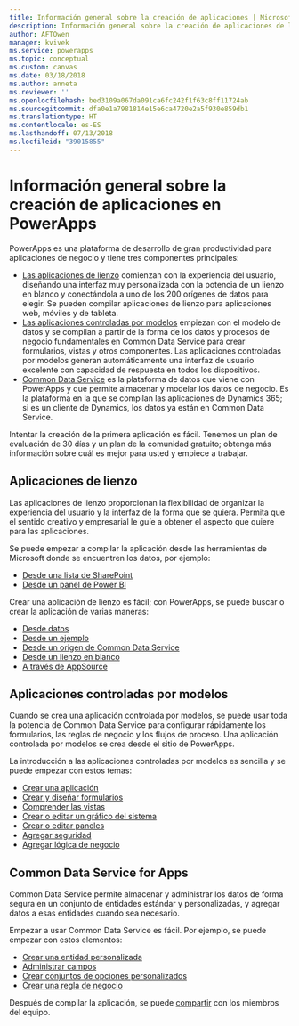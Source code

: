 ```yaml
---
title: Información general sobre la creación de aplicaciones | Microsoft Docs
description: Información general sobre la creación de aplicaciones de lienzo o en modo controlado por modelos, y la incorporación de Common Data Service
author: AFTOwen
manager: kvivek
ms.service: powerapps
ms.topic: conceptual
ms.custom: canvas
ms.date: 03/18/2018
ms.author: anneta
ms.reviewer: ''
ms.openlocfilehash: bed3109a067da091ca6fc242f1f63c8ff11724ab
ms.sourcegitcommit: dfa0e1a7981814e15e6ca4720e2a5f930e859db1
ms.translationtype: HT
ms.contentlocale: es-ES
ms.lasthandoff: 07/13/2018
ms.locfileid: "39015855"
---
```

# <a name="overview-of-creating-apps-in-powerapps"></a>Información general sobre la creación de aplicaciones en PowerApps
PowerApps es una plataforma de desarrollo de gran productividad para aplicaciones de negocio y tiene tres componentes principales:

- [Las aplicaciones de lienzo](canvas-apps/getting-started.md) comienzan con la experiencia del usuario, diseñando una interfaz muy personalizada con la potencia de un lienzo en blanco y conectándola a uno de los 200 orígenes de datos para elegir. Se pueden compilar aplicaciones de lienzo para aplicaciones web, móviles y de tableta.
- [Las aplicaciones controladas por modelos](model-driven-apps/model-driven-app-overview.md) empiezan con el modelo de datos y se compilan a partir de la forma de los datos y procesos de negocio fundamentales en Common Data Service para crear formularios, vistas y otros componentes. Las aplicaciones controladas por modelos generan automáticamente una interfaz de usuario excelente con capacidad de respuesta en todos los dispositivos.
- [Common Data Service](common-data-service/data-platform-intro.md) es la plataforma de datos que viene con PowerApps y que permite almacenar y modelar los datos de negocio. Es la plataforma en la que se compilan las aplicaciones de Dynamics 365; si es un cliente de Dynamics, los datos ya están en Common Data Service.

Intentar la creación de la primera aplicación es fácil. Tenemos un plan de evaluación de 30 días y un plan de la comunidad gratuito; obtenga más información sobre cuál es mejor para usted y empiece a trabajar.

## <a name="canvas-apps"></a>Aplicaciones de lienzo
Las aplicaciones de lienzo proporcionan la flexibilidad de organizar la experiencia del usuario y la interfaz de la forma que se quiera. Permita que el sentido creativo y empresarial le guíe a obtener el aspecto que quiere para las aplicaciones.

Se puede empezar a compilar la aplicación desde las herramientas de Microsoft donde se encuentren los datos, por ejemplo:

- [Desde una lista de SharePoint](canvas-apps/generate-app-from-sharepoint-list-interface.md)
- [Desde un panel de Power BI](canvas-apps/embed-powerapps-powerbi.md)

Crear una aplicación de lienzo es fácil; con PowerApps, se puede buscar o crear la aplicación de varias maneras:

- [Desde datos](canvas-apps/app-from-sharepoint.md)
- [Desde un ejemplo](canvas-apps/open-and-run-a-sample-app.md)
- [Desde un origen de Common Data Service](canvas-apps/data-platform-create-app.md)
- [Desde un lienzo en blanco](canvas-apps/data-platform-create-app-scratch.md)
- [A través de AppSource](../user/app-source.md)

## <a name="model-driven-apps"></a>Aplicaciones controladas por modelos
Cuando se crea una aplicación controlada por modelos, se puede usar toda la potencia de Common Data Service para configurar rápidamente los formularios, las reglas de negocio y los flujos de proceso. Una aplicación controlada por modelos se crea desde el sitio de PowerApps.

La introducción a las aplicaciones controladas por modelos es sencilla y se puede empezar con estos temas:

- [Crear una aplicación](https://docs.microsoft.com/en-us/dynamics365/customer-engagement/customize/create-edit-app)
- [Crear y diseñar formularios](https://docs.microsoft.com/dynamics365/customer-engagement/customize/create-design-forms)
- [Comprender las vistas](https://docs.microsoft.com/dynamics365/customer-engagement/customize/create-edit-views)
- [Crear o editar un gráfico del sistema](https://docs.microsoft.com/dynamics365/customer-engagement/customize/create-edit-system-chart)
- [Crear o editar paneles](https://docs.microsoft.com/dynamics365/customer-engagement/customize/create-edit-dashboards)
- [Agregar seguridad](https://docs.microsoft.com/dynamics365/customer-engagement/customize/manage-access-apps-security-roles)
- [Agregar lógica de negocio](https://docs.microsoft.com/dynamics365/customer-engagement/customize/guide-staff-through-common-tasks-processes)

## <a name="common-data-service-for-apps"></a>Common Data Service for Apps
Common Data Service permite almacenar y administrar los datos de forma segura en un conjunto de entidades estándar y personalizadas, y agregar datos a esas entidades cuando sea necesario.

Empezar a usar Common Data Service es fácil. Por ejemplo, se puede empezar con estos elementos:
- [Crear una entidad personalizada](common-data-service/data-platform-create-entity.md)
- [Administrar campos](common-data-service/data-platform-manage-fields.md)
- [Crear conjuntos de opciones personalizados](common-data-service/custom-picklists.md)
- [Crear una regla de negocio](https://docs.microsoft.com/dynamics365/customer-engagement/customize/create-business-rules-recommendations-apply-logic-form)

Después de compilar la aplicación, se puede [compartir](canvas-apps/share-app.md) con los miembros del equipo.




